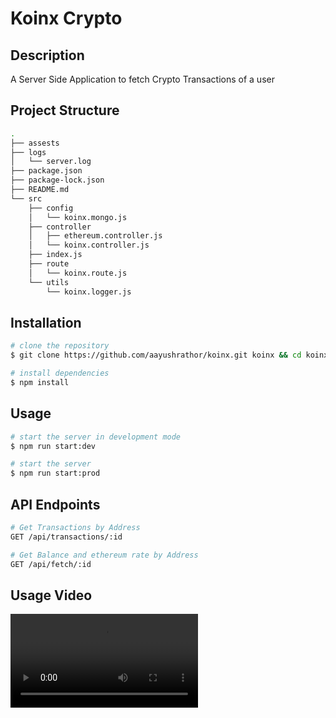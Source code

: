 # Koinx Crypto 

## Description
A Server Side Application to fetch Crypto Transactions of a user

## Project Structure
```bash
.
├── assests
├── logs
│   └── server.log
├── package.json
├── package-lock.json
├── README.md
└── src
    ├── config
    │   └── koinx.mongo.js
    ├── controller
    │   ├── ethereum.controller.js
    │   └── koinx.controller.js
    ├── index.js
    ├── route
    │   └── koinx.route.js
    └── utils
        └── koinx.logger.js
```

## Installation
```bash
# clone the repository
$ git clone https://github.com/aayushrathor/koinx.git koinx && cd koinx

# install dependencies
$ npm install
```

## Usage
```bash
# start the server in development mode
$ npm run start:dev

# start the server
$ npm run start:prod
```

## API Endpoints
```bash
# Get Transactions by Address
GET /api/transactions/:id

# Get Balance and ethereum rate by Address
GET /api/fetch/:id
```

## Usage Video
![Usage Video](https://github.com/aayushrathor/koinx/blob/master/assets/2022-11-30_20-19-56.mp4)
